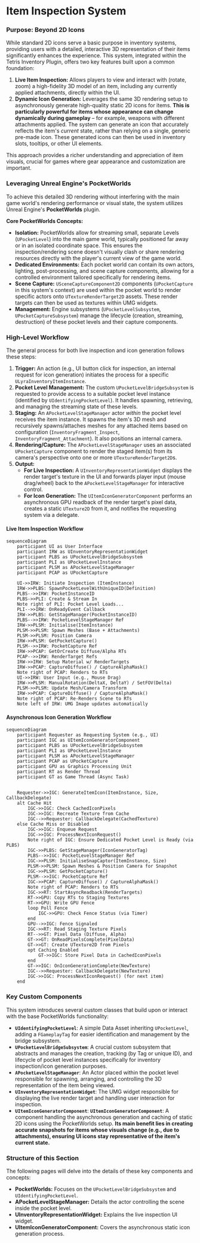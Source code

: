 # Item Inspection System

### Purpose: Beyond 2D Icons

While standard 2D icons serve a basic purpose in inventory systems, providing users with a detailed, interactive 3D representation of their items significantly enhances the experience. This system, integrated within the Tetris Inventory Plugin, offers two key features built upon a common foundation:

1. **Live Item Inspection:** Allows players to view and interact with (rotate, zoom) a high-fidelity 3D model of an item, including any currently applied attachments, directly within the UI.
2. **Dynamic Icon Generation:** Leverages the same 3D rendering setup to asynchronously generate high-quality static 2D icons for items. **This is particularly powerful for items whose appearance can change dynamically during gameplay** – for example, weapons with different attachments applied. The system can generate an icon that accurately reflects the item's _current_ state, rather than relying on a single, generic pre-made icon. These generated icons can then be used in inventory slots, tooltips, or other UI elements.

This approach provides a richer understanding and appreciation of item visuals, crucial for games where gear appearance and customization are important.

### Leveraging Unreal Engine's PocketWorlds

To achieve this detailed 3D rendering without interfering with the main game world's rendering performance or visual state, the system utilizes Unreal Engine's **PocketWorlds** plugin.

**Core PocketWorlds Concepts:**

* **Isolation:** PocketWorlds allow for streaming small, separate Levels (`UPocketLevel`) into the main game world, typically positioned far away or in an isolated coordinate space. This ensures the inspection/rendering scene doesn't visually clash or share rendering resources directly with the player's current view of the game world.
* **Dedicated Environments:** Each pocket world can contain its own actors, lighting, post-processing, and scene capture components, allowing for a controlled environment tailored specifically for rendering items.
* **Scene Capture:** `USceneCaptureComponent2D` components (`UPocketCapture` in this system's context) are used within the pocket world to render specific actors onto `UTextureRenderTarget2D` assets. These render targets can then be used as textures within UMG widgets.
* **Management:** Engine subsystems (`UPocketLevelSubsystem`, `UPocketCaptureSubsystem`) manage the lifecycle (creation, streaming, destruction) of these pocket levels and their capture components.

### High-Level Workflow

The general process for both live inspection and icon generation follows these steps:

1. **Trigger:** An action (e.g., UI button click for inspection, an internal request for icon generation) initiates the process for a specific `ULyraInventoryItemInstance`.
2. **Pocket Level Management:** The custom `UPocketLevelBridgeSubsystem` is requested to provide access to a suitable pocket level instance (identified by `UIdentifyingPocketLevel`). It handles spawning, retrieving, and managing the streaming state of these levels.
3. **Staging:** An `APocketLevelStageManager` actor _within_ the pocket level receives the item instance. It spawns the item's 3D mesh and recursively spawns/attaches meshes for any attached items based on configuration (`InventoryFragment_Inspect`, `InventoryFragment_Attachment`). It also positions an internal camera.
4. **Rendering/Capture:** The `APocketLevelStageManager` uses an associated `UPocketCapture` component to render the staged item(s) from its camera's perspective onto one or more `UTextureRenderTarget2D`s.
5. **Output:**
   * **For Live Inspection:** A `UInventoryRepresentationWidget` displays the render target's texture in the UI and forwards player input (mouse drag/wheel) back to the `APocketLevelStageManager` for interactive control.
   * **For Icon Generation:** The `UItemIconGeneratorComponent` performs an asynchronous GPU readback of the render target's pixel data, creates a static `UTexture2D` from it, and notifies the requesting system via a delegate.

<!-- tabs:start -->
#### **Live Item Inspection Workflow**
```mermaid
sequenceDiagram
    participant UI as User Interface
    participant IRW as UInventoryRepresentationWidget
    participant PLBS as UPocketLevelBridgeSubsystem
    participant PLI as UPocketLevelInstance
    participant PLSM as APocketLevelStageManager
    participant PCAP as UPocketCapture

    UI->>IRW: Initiate Inspection (ItemInstance)
    IRW->>PLBS: SpawnPocketLevelWithUniqueID(Definition)
    PLBS-->>IRW: PocketInstanceID
    PLBS->>PLI: Create & Stream In
    Note right of PLI: Pocket Level Loads...
    PLI-->>IRW: OnReadyEvent Callback
    IRW->>PLBS: GetStageManager(PocketInstanceID)
    PLBS-->>IRW: PocketLevelStageManager Ref
    IRW->>PLSM: Initialise(ItemInstance)
    PLSM->>PLSM: Spawn Meshes (Base + Attachments)
    PLSM->>PLSM: Position Camera
    IRW->>PLSM: GetPocketCapture()
    PLSM-->>IRW: PocketCapture Ref
    IRW->>PCAP: GetOrCreate Diffuse/Alpha RTs
    PCAP-->>IRW: RenderTarget Refs
    IRW->>IRW: Setup Material w/ RenderTargets
    IRW->>PCAP: CaptureDiffuse() / CaptureAlphaMask()
    Note right of PCAP: Renders to RTs
    UI->>IRW: User Input (e.g., Mouse Drag)
    IRW->>PLSM: ManualRotation(DeltaX, DeltaY) / SetFOV(Delta)
    PLSM->>PLSM: Update Mesh/Camera Transform
    IRW->>PCAP: CaptureDiffuse() / CaptureAlphaMask()
    Note right of PCAP: Re-Renders Scene to RTs
    Note left of IRW: UMG Image updates automatically
```


#### **Asynchronous Icon Generation Workflow**
```mermaid
sequenceDiagram
    participant Requester as Requesting System (e.g., UI)
    participant IGC as UItemIconGeneratorComponent
    participant PLBS as UPocketLevelBridgeSubsystem
    participant PLI as UPocketLevelInstance
    participant PLSM as APocketLevelStageManager
    participant PCAP as UPocketCapture
    participant GPU as Graphics Processing Unit
    participant RT as Render Thread
    participant GT as Game Thread (Async Task)


    Requester->>IGC: GenerateItemIcon(ItemInstance, Size, CallbackDelegate)
    alt Cache Hit
        IGC->>IGC: Check CachedIconPixels
        IGC->>IGC: Recreate Texture from Cache
        IGC-->>Requester: CallbackDelegate(CachedTexture)
    else Cache Miss or Disabled
        IGC->>IGC: Enqueue Request
        IGC->>IGC: ProcessNextIconRequest()
        Note right of IGC: Ensure Dedicated Pocket Level is Ready (via PLBS)
        IGC->>PLBS: GetStageManager(IconGeneratorTag)
        PLBS-->>IGC: PocketLevelStageManager Ref
        IGC->>PLSM: InitialiseSnapCaptor(ItemInstance, Size)
        PLSM->>PLSM: Spawn Meshes & Position Camera for Snapshot
        IGC->>PLSM: GetPocketCapture()
        PLSM-->>IGC: PocketCapture Ref
        IGC->>PCAP: CaptureDiffuse() / CaptureAlphaMask()
        Note right of PCAP: Renders to RTs
        IGC->>RT: StartAsyncReadback(RenderTargets)
        RT->>GPU: Copy RTs to Staging Textures
        RT->>GPU: Write GPU Fence
        loop Poll Fence
            IGC->>GPU: Check Fence Status (via Timer)
        end
        GPU-->>IGC: Fence Signaled
        IGC->>RT: Read Staging Texture Pixels
        RT-->>GT: Pixel Data (Diffuse, Alpha)
        GT->>GT: OnReadPixelsComplete(PixelData)
        GT->>GT: Create UTexture2D from Pixels
        opt Caching Enabled
            GT->>IGC: Store Pixel Data in CachedIconPixels
        end
        GT->>IGC: OnIconGenerationComplete(NewTexture)
        IGC-->>Requester: CallbackDelegate(NewTexture)
        IGC->>IGC: ProcessNextIconRequest() (for next item)
    end
```

<!-- tabs:end -->

### Key Custom Components

This system introduces several custom classes that build upon or interact with the base PocketWorlds functionality:

* **`UIdentifyingPocketLevel`**: A simple Data Asset inheriting `UPocketLevel`, adding a `FGameplayTag` for easier identification and management by the bridge subsystem.
* **`UPocketLevelBridgeSubsystem`**: A crucial custom subsystem that abstracts and manages the creation, tracking (by Tag or unique ID), and lifecycle of pocket level instances specifically for inventory inspection/icon generation purposes.
* **`APocketLevelStageManager`**: An Actor placed within the pocket level responsible for spawning, arranging, and controlling the 3D representation of the item being viewed.
* **`UInventoryRepresentationWidget`**: The UMG widget responsible for displaying the live render target and handling user interaction for inspection.
* **`UItemIconGeneratorComponent`**: **`UItemIconGeneratorComponent`**: A component handling the asynchronous generation and caching of static 2D icons using the PocketWorlds setup. **Its main benefit lies in creating accurate snapshots for items whose visuals change (e.g., due to attachments), ensuring UI icons stay representative of the item's current state.**

### Structure of this Section

The following pages will delve into the details of these key components and concepts:

* **PocketWorlds:** Focuses on the `UPocketLevelBridgeSubsystem` and `UIdentifyingPocketLevel`.
* **APocketLevelStageManager:** Details the actor controlling the scene inside the pocket level.
* **UInventoryRepresentationWidget:** Explains the live inspection UI widget.
* **UItemIconGeneratorComponent:** Covers the asynchronous static icon generation process.
